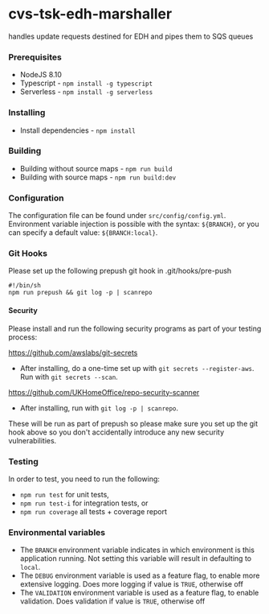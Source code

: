 # cvs-tsk-edh-marshaller
handles update requests destined for EDH and pipes them to SQS queues

### Prerequisites
- NodeJS 8.10
- Typescript - `npm install -g typescript`
- Serverless - `npm install -g serverless`

### Installing
- Install dependencies - `npm install`

### Building
- Building without source maps - `npm run build`
- Building with source maps - `npm run build:dev`

### Configuration
The configuration file can be found under `src/config/config.yml`.
Environment variable injection is possible with the syntax:
`${BRANCH}`, or you can specify a default value: `${BRANCH:local}`.

### Git Hooks

Please set up the following prepush git hook in .git/hooks/pre-push

```
#!/bin/sh
npm run prepush && git log -p | scanrepo

```

#### Security

Please install and run the following security programs as part of your testing process:

https://github.com/awslabs/git-secrets

- After installing, do a one-time set up with `git secrets --register-aws`. Run with `git secrets --scan`.

https://github.com/UKHomeOffice/repo-security-scanner

- After installing, run with `git log -p | scanrepo`.

These will be run as part of prepush so please make sure you set up the git hook above so you don't accidentally introduce any new security vulnerabilities.

### Testing
In order to test, you need to run the following:
- `npm run test` for unit tests,
- `npm run test-i` for integration tests, or
- `npm run coverage` all tests + coverage report

### Environmental variables

- The `BRANCH` environment variable indicates in which environment is this application running. Not setting this variable will result in defaulting to `local`.
- The `DEBUG` environment variable is used as a feature flag, to enable more extensive logging. Does more logging if value is `TRUE`, otherwise off
- The `VALIDATION` environment variable is used as a feature flag, to enable validation. Does validation if value is `TRUE`, otherwise off
